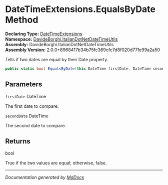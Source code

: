 ﻿<!--  
  <auto-generated>   
    The contents of this file were generated by a tool.  
    Changes to this file may be list if the file is regenerated  
  </auto-generated>   
-->

# DateTimeExtensions.EqualsByDate Method

**Declaring Type:** [DateTimeExtensions](../index.md)  
**Namespace:** [DavideBorghi.ItalianDotNetDateTimeUtils](../../index.md)  
**Assembly:** DavideBorghi.ItalianDotNetDateTimeUtils  
**Assembly Version:** 2.0.0+8968417b34b75fc369cfc7d8f020d77fe99a2a50

Tells if two dates are equal by their Date property.

```csharp
public static bool EqualsByDate(this DateTime firstDate, DateTime secondDate);
```

## Parameters

`firstDate`  DateTime

The first date to compare.

`secondDate`  DateTime

The second date to compare.

## Returns

bool

True if the two values are equal; otherwise, false.

___

*Documentation generated by [MdDocs](https://github.com/ap0llo/mddocs)*
